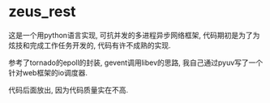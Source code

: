 # zeus_rest

这是一个用python语言实现, 可抗并发的多进程异步网络框架, 代码期初是为了为炫技和完成工作任务开发的, 代码有许不成熟的实现.  

参考了tornado的epoll的封装, gevent调用libev的思路, 我自己通过pyuv写了一个针对web框架的io调度器.

代码后面放出, 因为代码质量实在不高.
